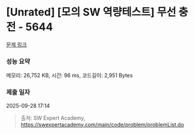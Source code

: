 # [Unrated] [모의 SW 역량테스트] 무선 충전 - 5644 

[문제 링크](https://swexpertacademy.com/main/code/problem/problemDetail.do?contestProbId=AWXRDL1aeugDFAUo) 

### 성능 요약

메모리: 26,752 KB, 시간: 96 ms, 코드길이: 2,951 Bytes

### 제출 일자

2025-09-28 17:14



> 출처: SW Expert Academy, https://swexpertacademy.com/main/code/problem/problemList.do